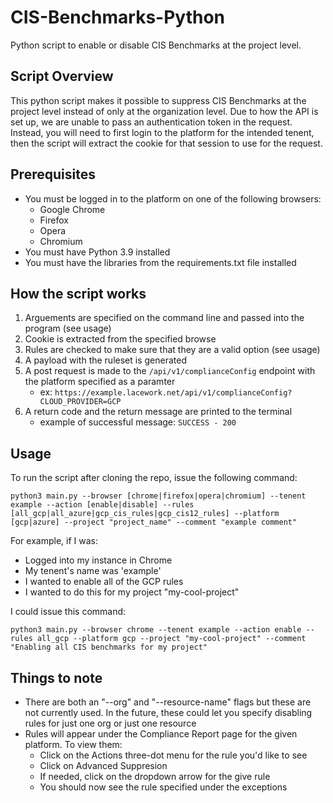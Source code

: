 # CIS-Benchmarks-Python
Python script to enable or disable CIS Benchmarks at the project level.

## Script Overview
This python script makes it possible to suppress CIS Benchmarks at the project level instead of only at the organization level. Due to how the API is set up, we are unable to pass an authentication token in the request. Instead, you will need to first login to the platform for the intended tenent, then the script will extract the cookie for that session to use for the request.

## Prerequisites
  
  -  You must be logged in to the platform on one of the following browsers:
      - Google Chrome
      - Firefox
      - Opera
      - Chromium
  - You must have Python 3.9 installed
  - You must have the libraries from the requirements.txt file installed

## How the script works
  1) Arguements are specified on the command line and passed into the program (see usage)
  2) Cookie is extracted from the specified browse
  3) Rules are checked to make sure that they are a valid option (see usage)
  4) A payload with the ruleset is generated
  5) A post request is made to the `/api/v1/complianceConfig` endpoint with the platform specified as a paramter
        - ex: `https://example.lacework.net/api/v1/complianceConfig?CLOUD_PROVIDER=GCP`
  6) A return code and the return message are printed to the terminal
        - example of successful message: `SUCCESS - 200`

## Usage
To run the script after cloning the repo, issue the following command:

`python3 main.py --browser [chrome|firefox|opera|chromium] --tenent example --action [enable|disable] --rules [all_gcp|all_azure|gcp_cis_rules|gcp_cis12_rules] --platform [gcp|azure] --project "project_name" --comment "example comment"`

For example, if I was:

- Logged into my instance in Chrome
- My tenent's name was 'example'
- I wanted to enable all of the GCP rules 
- I wanted to do this for my project "my-cool-project"

I could issue this command:

`python3 main.py --browser chrome --tenent example --action enable --rules all_gcp --platform gcp --project "my-cool-project" --comment "Enabling all CIS benchmarks for my project"`

## Things to note
- There are both an "--org" and "--resource-name" flags but these are not currently used. In the future, these could let you specify disabling rules for just one org or just one resource
- Rules will appear under the Compliance Report page for the given platform. To view them:
    - Click on the Actions three-dot menu for the rule you'd like to see
    - Click on Advanced Suppresion
    - If needed, click on the dropdown arrow for the give rule
    - You should now see the rule specified under the exceptions
